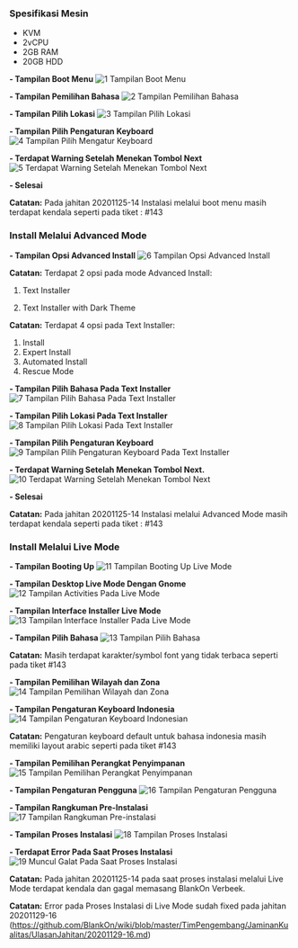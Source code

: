 ### **Spesifikasi Mesin**
- KVM
- 2vCPU
- 2GB RAM
- 20GB HDD

**- Tampilan Boot Menu**
![1  Tampilan Boot Menu](https://user-images.githubusercontent.com/44127293/100537893-c9452a80-325e-11eb-9559-3469685c0905.png)

**- Tampilan Pemilihan Bahasa**
![2  Tampilan Pemilihan Bahasa](https://user-images.githubusercontent.com/44127293/100537957-4b355380-325f-11eb-941b-9cac4f08198f.png)

**- Tampilan Pilih Lokasi**
![3  Tampilan Pilih Lokasi](https://user-images.githubusercontent.com/44127293/100538039-e7f7f100-325f-11eb-858c-6586a1047a50.png)

**- Tampilan Pilih Pengaturan Keyboard**
![4  Tampilan Pilih Mengatur Keyboard](https://user-images.githubusercontent.com/44127293/100538044-ee866880-325f-11eb-8ebd-8b325a871673.png)

**- Terdapat Warning Setelah Menekan Tombol Next**
![5  Terdapat Warning Setelah Menekan Tombol Next](https://user-images.githubusercontent.com/44127293/100538049-f34b1c80-325f-11eb-8eb1-392e9ce87207.png)

**- Selesai**

**Catatan:** Pada jahitan 20201125-14 Instalasi melalui boot menu masih terdapat kendala seperti pada tiket : #143

### **Install Melalui Advanced Mode**
**- Tampilan Opsi Advanced Install**
![6  Tampilan Opsi Advanced Install](https://user-images.githubusercontent.com/44127293/100538286-699c4e80-3261-11eb-9186-00ba115af008.png)

**Catatan:** Terdapat 2 opsi pada mode Advanced Install:

1. Text Installer

2. Text Installer with Dark Theme

**Catatan:** Terdapat 4 opsi pada Text Installer:

1. Install
2. Expert Install
3. Automated Install
4. Rescue Mode

**- Tampilan Pilih Bahasa Pada Text Installer**
![7  Tampilan Pilih Bahasa Pada Text Installer](https://user-images.githubusercontent.com/44127293/100538370-f7783980-3261-11eb-9f95-32b7a8a219a2.png)

**- Tampilan Pilih Lokasi Pada Text Installer**
![8  Tampilan Pilih Lokasi Pada Text Installer](https://user-images.githubusercontent.com/44127293/100538377-fcd58400-3261-11eb-8304-b64c9e78d53a.png)

**- Tampilan Pilih Pengaturan Keyboard**
![9  Tampilan Pilih Pengaturan Keyboard Pada Text Installer](https://user-images.githubusercontent.com/44127293/100538379-00690b00-3262-11eb-8166-729b4a4e66d9.png)

**- Terdapat Warning Setelah Menekan Tombol Next.**
![10  Terdapat Warning Setelah Menekan Tombol Next](https://user-images.githubusercontent.com/44127293/100538382-052dbf00-3262-11eb-9cf8-41775f228f7a.png)

**- Selesai**

**Catatan:** Pada jahitan 20201125-14 Instalasi melalui Advanced Mode masih terdapat kendala seperti pada tiket : #143

### **Install Melalui Live Mode**
**- Tampilan Booting Up**
![11  Tampilan Booting Up Live Mode](https://user-images.githubusercontent.com/44127293/100538545-01e70300-3263-11eb-8c59-912db71f1bc0.png)

**- Tampilan Desktop Live Mode Dengan Gnome**
![12  Tampilan Activities Pada Live Mode](https://user-images.githubusercontent.com/44127293/100538554-0a3f3e00-3263-11eb-9190-ffd5caf96af6.png)

**- Tampilan Interface Installer Live Mode**
![13  Tampilan Interface Installer Pada Live Mode](https://user-images.githubusercontent.com/44127293/100538562-10cdb580-3263-11eb-9b18-162cd047005d.png)

**- Tampilan Pilih Bahasa**
![13  Tampilan Pilih Bahasa](https://user-images.githubusercontent.com/44127293/100538569-1d520e00-3263-11eb-922c-423160a3c217.png)

**Catatan:** Masih terdapat karakter/symbol font yang tidak terbaca seperti pada tiket #143

**- Tampilan Pemilihan Wilayah dan Zona**
![14  Tampilan Pemilihan Wilayah dan Zona](https://user-images.githubusercontent.com/44127293/100538573-22af5880-3263-11eb-959c-cdd67afbc68a.png)

**- Tampilan Pengaturan Keyboard Indonesia**
![14  Tampilan Pengaturan Keyboard Indonesian](https://user-images.githubusercontent.com/44127293/100538574-280ca300-3263-11eb-93df-8ba75d698829.png)

**Catatan:** Pengaturan keyboard default untuk bahasa indonesia masih memiliki layout arabic seperti pada tiket #143

**- Tampilan Pemilihan Perangkat Penyimpanan**
![15  Tampilan Pemilihan Perangkat Penyimpanan](https://user-images.githubusercontent.com/44127293/100538580-2d69ed80-3263-11eb-8bdc-cf0cc600a3ae.png)

**- Tampilan Pengaturan Pengguna**
![16  Tampilan Pengaturan Pengguna](https://user-images.githubusercontent.com/44127293/100538581-31960b00-3263-11eb-9ef0-10c77b16a48f.png)

**- Tampilan Rangkuman Pre-Instalasi**
![17  Tampilan Rangkuman Pre-instalasi](https://user-images.githubusercontent.com/44127293/100538583-35c22880-3263-11eb-9712-2b448f257166.png)

**- Tampilan Proses Instalasi**
![18  Tampilan Proses Instalasi](https://user-images.githubusercontent.com/44127293/100538585-39ee4600-3263-11eb-9a47-1982cb8b5158.png)

**- Terdapat Error Pada Saat Proses Instalasi**
![19  Muncul Galat Pada Saat Proses Instalasi](https://user-images.githubusercontent.com/44127293/100538587-3fe42700-3263-11eb-8ab9-1a7d357b049e.png)

**Catatan:** Pada jahitan 20201125-14 pada saat proses instalasi melalui Live Mode terdapat kendala dan gagal memasang BlankOn Verbeek.

**Catatan:** Error pada Proses Instalasi di Live Mode sudah fixed pada jahitan 20201129-16 (https://github.com/BlankOn/wiki/blob/master/TimPengembang/JaminanKualitas/UlasanJahitan/20201129-16.md)
